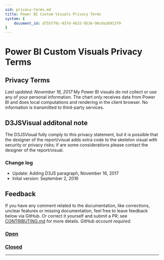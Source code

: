 ```yaml
---
uid: privacy-terms.md
title: Power BI Custom Visuals Privacy Terms
system: {
    document_id: d755ff0c-037d-4b33-9536-96c0a3691379
}
---
```

# Power BI Custom Visuals Privacy Terms

## Privacy Terms

*Last updated: November 16, 2017*
My Power BI visuals do not collect or use any of your personal information. The chart only receives data from Power BI and does local computations and rendering in the client browser. No information is transmitted to third-party services.

## D3JSVisual additonal note

The D3JSVisual fully comply to this privacy statement, but it is possible that the designer of the report/visual adds extra code to the skeleton visual with security or privacy risks; if are some considerations please contact the designer of the report/visual.

### Change log

- Update: Adding D3JS paragraph, November 16, 2017
- Inital version: September 2, 2016

## Feedback

If you have any comment related to the documentation, like corrections, unclear features or missing documentation, feel free to leave feedback below via GitHub. Or correct it yourself and submit a PR; see [CONTRIBUTING.md](https://github.com/liprec/azurebi-docs/blob/master/.github/CONTRIBUTING.md) for more details.
*GitHub account required.*

### [**Open**](#tab/docs-open)

### [**Closed**](#tab/docs-closed)

***